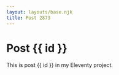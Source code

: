 ```yaml
---
layout: layouts/base.njk
title: Post 2873
---
```


# Post {{ id }}

This is post {{ id }} in my Eleventy project.
